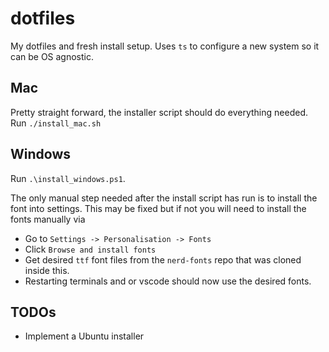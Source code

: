 # dotfiles

My dotfiles and fresh install setup. Uses `ts` to configure a new system so it can be OS agnostic.

## Mac

Pretty straight forward, the installer script should do everything needed. Run `./install_mac.sh`

## Windows

Run `.\install_windows.ps1`.

The only manual step needed after the install script has run is to install the font into settings. This may be fixed but if not you will need to install the fonts manually via

- Go to `Settings -> Personalisation -> Fonts`
- Click `Browse and install fonts`
- Get desired `ttf` font files from the `nerd-fonts` repo that was cloned inside this.
- Restarting terminals and or vscode should now use the desired fonts.

## TODOs

- Implement a Ubuntu installer

